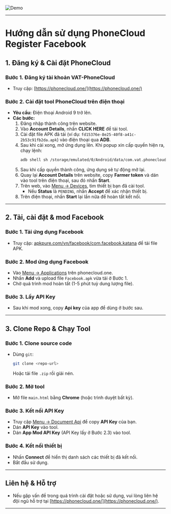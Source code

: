 ![Demo](./intro/reg-fb.gif)

---

# Hướng dẫn sử dụng PhoneCloud Register Facebook

## **1. Đăng ký & Cài đặt PhoneCloud**

### **Bước 1. Đăng ký tài khoản VAT-PhoneCloud**
- Truy cập: [https://phonecloud.one/](https://phonecloud.one/)

### **Bước 2. Cài đặt tool PhoneCloud trên điện thoại**
- **Yêu cầu:** Điện thoại Android 9 trở lên.
- **Các bước:**
    1. Đăng nhập thành công trên website.
    2. Vào **Account Details**, nhấn **CLICK HERE** để tải tool.
    3. Cài đặt file APK đã tải (ví dụ: `fd15376e-8e25-40f8-a41c-2b53c91fb2da.apk`) vào điện thoại qua **ADB**.
    4. Sau khi cài xong, mở ứng dụng lên. Khi popup xin cấp quyền hiện ra, chạy lệnh:
        ```bash
        adb shell sh /storage/emulated/0/Android/data/com.vat.phonecloud/files/start.sh
        ```
    5. Sau khi cấp quyền thành công, ứng dụng sẽ tự động mở lại.
    6. Quay lại **Account Details** trên website, copy **Farmer token** và dán vào tool trên điện thoại, sau đó nhấn **Start**.
    7. Trên web, vào [Menu → Devices](https://phonecloud.one/devices), tìm thiết bị bạn đã cài tool.
        - Nếu **Status** là `PENDING`, nhấn **Accept** để xác nhận thiết bị.
    8. Trên điện thoại, nhấn **Start** lại lần nữa để hoàn tất kết nối.

---

## **2. Tải, cài đặt & mod Facebook**

### **Bước 1. Tải ứng dụng Facebook**
- Truy cập: [apkpure.com/vn/facebook/com.facebook.katana](https://apkpure.com/vn/facebook/com.facebook.katana) để tải file APK.

### **Bước 2. Mod ứng dụng Facebook**
- Vào [Menu → Applications](https://phonecloud.one/applications) trên phonecloud.one.
- Nhấn **Add** và upload file `Facebook.apk` vừa tải ở Bước 1.
- Chờ quá trình mod hoàn tất (1-5 phút tuỳ dung lượng file).

### **Bước 3. Lấy API Key**
- Sau khi mod xong, copy **Api key** của app để dùng ở bước sau.

---

## **3. Clone Repo & Chạy Tool**

### **Bước 1. Clone source code**
- Dùng `git`:
    ```bash
    git clone <repo-url>
    ```
    Hoặc tải file `.zip` rồi giải nén.

### **Bước 2. Mở tool**
- Mở file `main.html` bằng **Chrome** (hoặc trình duyệt bất kỳ).

### **Bước 3. Kết nối API Key**
- Truy cập [Menu → Document Api](https://phonecloud.one/document-api) để copy **API Key** của bạn.
- Dán **API Key** vào tool.
- Dán **App Mod API Key** (API Key lấy ở Bước 2.3) vào tool.

### **Bước 4. Kết nối thiết bị**
- Nhấn **Connect** để hiển thị danh sách các thiết bị đã kết nối.
- Bắt đầu sử dụng.

---

## **Liên hệ & Hỗ trợ**
- Nếu gặp vấn đề trong quá trình cài đặt hoặc sử dụng, vui lòng liên hệ đội ngũ hỗ trợ tại [https://phonecloud.one/](https://phonecloud.one/).

---
